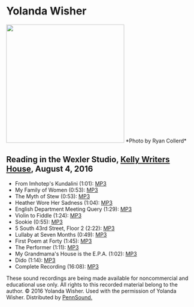 Yolanda Wisher
==============

<img src="https://media.sas.upenn.edu/pennsound/authors/Wisher/images/Wisher-Yolanda.jpg" height="315" />  
*Photo by Ryan Collerd*

Reading in the Wexler Studio, [Kelly Writers House](http://writing.upenn.edu/wh/), August 4, 2016
-------------------------------------------------------------------------------------------------

-   From Imhotep's Kundalini (1:01): [MP3](https://media.sas.upenn.edu/pennsound/authors/Wisher/Wisher-Yolanda_From-Imhoteps-Kundalini_8-4-16.mp3)
-   My Family of Women (0:53): [MP3](https://media.sas.upenn.edu/pennsound/authors/Wisher/Wisher-Yolanda_My-Family-of-Women_8-4-16.mp3)
-   The Myth of Stew (0:53): [MP3](https://media.sas.upenn.edu/pennsound/authors/Wisher/Wisher-Yolanda_The-Myth-of-Stew_8-4-16.mp3)
-   Heather Wore Her Sadness (1:04): [MP3](https://media.sas.upenn.edu/pennsound/authors/Wisher/Wisher-Yolanda_Heather-Wore-Her-Sadness_8-4-16.mp3)
-   English Department Meeting Query (1:29): [MP3](https://media.sas.upenn.edu/pennsound/authors/Wisher/Wisher-Yolanda_English-Department-Meeting-Query_8-4-16.mp3)
-   Violin to Fiddle (1:24): [MP3](https://media.sas.upenn.edu/pennsound/authors/Wisher/Wisher-Yolanda_Violin-to-Fiddle_8-4-16.mp3)
-   Sookie (0:55): [MP3](https://media.sas.upenn.edu/pennsound/authors/Wisher/Wisher-Yolanda_Sookie_8-4-16.mp3)
-   5 South 43rd Street, Floor 2 (2:22): [MP3](https://media.sas.upenn.edu/pennsound/authors/Wisher/Wisher-Yolanda_5-South-43rd-Street-Floor-2_8-4-16.mp3)
-   Lullaby at Seven Months (0:49): [MP3](https://media.sas.upenn.edu/pennsound/authors/Wisher/Wisher-Yolanda_Lullaby-at-Seven-Months_8-4-16.mp3)
-   First Poem at Forty (1:45): [MP3](https://media.sas.upenn.edu/pennsound/authors/Wisher/Wisher-Yolanda_First-Poem-at-Forty_8-4-16.mp3)
-   The Performer (1:11): [MP3](https://media.sas.upenn.edu/pennsound/authors/Wisher/Wisher-Yolanda_The-Performer_8-4-16.mp3)
-   My Grandmama's House is the E.P.A. (1:02): [MP3](https://media.sas.upenn.edu/pennsound/authors/Wisher/Wisher-Yolanda_My-Grandmamas-House-is-the-E.P.A._8-4-16.mp3)
-   Dido (1:14): [MP3](https://media.sas.upenn.edu/pennsound/authors/Wisher/Wisher-Yolanda_Dido_8-4-16.mp3)
-   Complete Recording (16:08): [MP3](https://media.sas.upenn.edu/pennsound/authors/Wisher/Wisher-Yolanda_Complete-Recording_8-4-16.mp3)

These sound recordings are being made available for noncommercial and educational use only.
All rights to this recorded material belong to the author. © 2016 Yolanda Wisher.
Used with the permission of Yolanda Wisher. Distributed by [PennSound.](../index.html)
